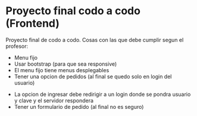# Proyecto final codo a codo (Frontend)
Proyecto final de codo a codo.
Cosas con las que debe cumplir segun el profesor: 
- Menu fijo
- Usar bootstrap (para que sea responsive)
- El menu fijo tiene menus desplegables
- Tener una opcion de pedidos (al final se quedo solo en login del usuario)
* La opcion de ingresar debe redirigir a un login donde se pondra usuario y clave y el servidor respondera 
* Tener un formulario de pedido (al final no es seguro) 